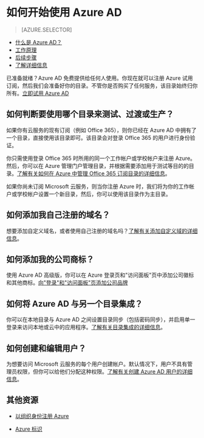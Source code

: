 <properties 
	pageTitle="如何开始使用 Azure AD - Azure 教程" 
	description="介绍如何注册 Azure，以及尝试使用 Azure AD 之前所要完成的最先几个步骤。" 
	services="active-directory" 
	documentationCenter="" 
	authors="curtand" 
	manager="terrylan" 
	editor=""/>

<tags 
	ms.service="active-directory" 
	ms.date="04/20/2015" 
	wacn.date="05/12/2016"/>

# 如何开始使用 Azure AD

> [AZURE.SELECTOR]
- [什么是 Azure AD？](/documentation/articles/active-directory-whatis)
- [工作原理](/documentation/articles/active-directory-works)
- [后续步骤](/documentation/articles/active-directory-next-steps)
- [了解详细信息](/documentation/articles/active-directory-learn-map)

已准备就绪？Azure AD 免费提供给任何人使用。你现在就可以注册 Azure 试用订阅，然后我们会准备好你的目录。不管你是否购买了任何服务，该目录始终归你所有。[立即试用 Azure AD](/home/features/identity) 

## 如何判断要使用哪个目录来测试、过渡或生产？

如果你有云服务的现有订阅（例如 Office 365），则你已经在 Azure AD 中拥有了一个目录，直接使用该目录即可。该目录会对登录 Office 365 的用户进行身份验证。
 
你只需使用登录 Office 365 时所用的同一个工作帐户或学校帐户来注册 Azure。然后，你可以在 Azure 管理门户管理目录，并根据需要添加用于测试等目的的目录。[了解有关如何在 Azure 中管理 Office 365 订阅目录的详细信息](https://msdn.microsoft.com/zh-CN/library/azure/dn629580.aspx)。

如果你尚未订阅 Microsoft 云服务，则当你注册 Azure 时，我们将为你的工作帐户或学校帐户设置一个新目录，然后，你可以使用该目录作为主目录。 


## 如何添加我自己注册的域名？

想要添加自定义域名，或者使用自己注册的域名吗？[了解有关添加自定义域的详细信息](/documentation/articles/active-directory-editions/)。

## 如何添加我的公司商标？

使用 Azure AD 高级版，你可以在 Azure 登录页和"访问面板"页中添加公司徽标和其他商标。[向"登录"和"访问面板"页添加公司品牌](/documentation/articles/active-directory-editions/)

## 如何将 Azure AD 与另一个目录集成？

你可以在本地目录与 Azure AD 之间设置目录同步（包括密码同步），并启用单一登录来访问本地或云中的应用程序。[了解有关目录集成的详细信息](https://technet.microsoft.com/zh-CN/library/jj573653.aspx)。 

## 如何创建和编辑用户？

为想要访问 Microsoft 云服务的每个用户创建帐户。默认情况下，用户不具有管理员权限，但你可以给他们分配这种权限。[了解有关创建 Azure AD 用户的详细信息](/documentation/articles/active-directory-create-users/)。

## 其他资源

* [以组织身份注册 Azure](/documentation/articles/sign-up-organization)

* [Azure 标识](/documentation/articles/fundamentals-identity)


<!--HONumber=53-->